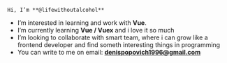     Hi, I’m **@lifewithoutalcohol**
- I’m interested in learning and work with **Vue**. 
- I’m currently learning **Vue / Vuex** and i love it so much
- I’m looking to collaborate with smart team, where i can grow like a frontend developer and find someth interesting things in programming
- You can write to me on email: **denispopovich1996@gmail.com**

<!---
lifewithoutalcohol/lifewithoutalcohol is a ✨ special ✨ repository because its `README.md` (this file) appears on your GitHub profile.
You can click the Preview link to take a look at your changes.
--->
